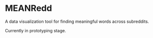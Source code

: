 # MEANRedd

A data visualization tool for finding meaningful words across subreddits.

Currently in prototyping stage.
